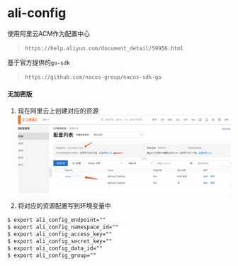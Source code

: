 # ali-config

使用阿里云ACM作为配置中心
> `https://help.aliyun.com/document_detail/59956.html`

基于官方提供的`go-sdk`
> `https://github.com/nacos-group/nacos-sdk-go`

#### 无加密版
1. 现在阿里云上创建对应的资源
![img](./imgs/WX20210416-112736@2x.png)

2. 将对应的资源配置写到环境变量中
```shell
$ export ali_config_endpoint=""
$ export ali_config_namespace_id=""
$ export ali_config_access_key=""
$ export ali_config_secret_key=""
$ export ali_config_data_id=""
$ export ali_config_group=""
```





